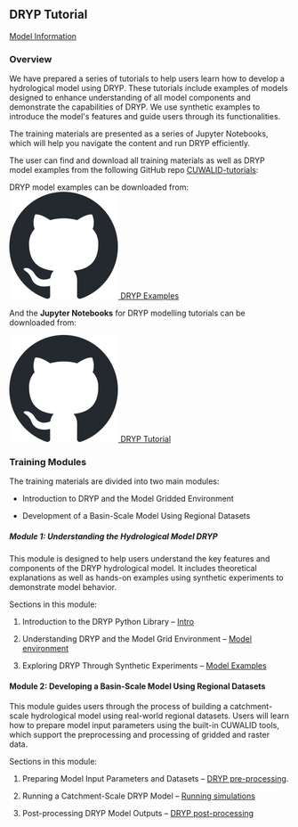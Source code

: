 ## DRYP Tutorial

<a href="/model-info/#dryp-model" class="btn btn--primary">Model Information</a>

### Overview

We have prepared a series of tutorials to help users learn how to develop a hydrological model using DRYP. These tutorials include examples of models designed to enhance understanding of all model components and demonstrate the capabilities of DRYP. We use synthetic examples to introduce the model's features and guide users through its functionalities.

The training materials are presented as a series of Jupyter Notebooks, which will help you navigate the content and run DRYP efficiently.

The user can find and download all training materials as well as DRYP model examples from the following GitHub repo [CUWALID-tutorials](https://github.com/AndresQuichimbo/CUWALID-tutorials/):

DRYP model examples can be downloaded from:
<a href="(https://github.com/AndresQuichimbo/CUWALID-tutorials/tree/main/Examples/DRYP)" target="_blank" class="btn btn--primary">
    <img src="/assets/images/icons/github-mark.svg" alt="GitHub" class="icon"> DRYP Examples
</a>

And the **Jupyter Notebooks** for DRYP modelling tutorials can be downloaded from:

<a href="https://github.com/AndresQuichimbo/CUWALID-tutorials/tree/main/Training/DRYP" target="_blank" class="btn btn--primary">
    <img src="/assets/images/icons/github-mark.svg" alt="GitHub" class="icon"> DRYP Tutorial
</a>

### Training Modules
The training materials are divided into two main modules:

* Introduction to DRYP and the Model Gridded Environment

* Development of a Basin-Scale Model Using Regional Datasets

##### Module 1: Understanding the Hydrological Model DRYP
This module is designed to help users understand the key features and components of the DRYP hydrological model. It includes theoretical explanations as well as hands-on examples using synthetic experiments to demonstrate model behavior.

Sections in this module:

1. Introduction to the DRYP Python Library – [Intro](https://github.com/AndresQuichimbo/CUWALID-tutorials/blob/main/Training/DRYP/intro_modelling/01_DRYP_intro.ipynb)

2. Understanding DRYP and the Model Grid Environment – [Model environment](https://github.com/AndresQuichimbo/CUWALID-tutorials/blob/main/Training/DRYP/intro_modelling/02_DRYP_model_development.ipynb)

3. Exploring DRYP Through Synthetic Experiments – [Model Examples](https://github.com/AndresQuichimbo/CUWALID-tutorials/blob/main/Training/DRYP/intro_modelling/03_DRYP_test_models.ipynb)

#### Module 2: Developing a Basin-Scale Model Using Regional Datasets
This module guides users through the process of building a catchment-scale hydrological model using real-world regional datasets. Users will learn how to prepare model input parameters using the built-in CUWALID tools, which support the preprocessing and processing of gridded and raster data.

Sections in this module:

1. Preparing Model Input Parameters and Datasets – [DRYP pre-processing](https://github.com/AndresQuichimbo/CUWALID-tutorials/blob/main/Training/DRYP/catchment/02_DRYP_pre_processing.ipynb).

2. Running a Catchment-Scale DRYP Model – [Running simulations](https://github.com/AndresQuichimbo/CUWALID-tutorials/blob/main/Training/DRYP/catchment/DRYP_model_running.ipynb)

3. Post-processing DRYP Model Outputs – [DRYP post-processing](https://github.com/AndresQuichimbo/CUWALID-tutorials/blob/main/Training/DRYP/catchment/04_DRYP_post_processing.ipynb)
